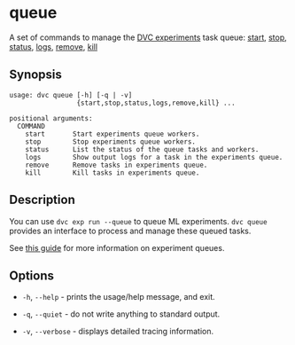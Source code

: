 # queue

A set of commands to manage the [DVC experiments] task queue:
[start](/doc/command-reference/queue/start),
[stop](/doc/command-reference/queue/stop),
[status](/doc/command-reference/queue/status),
[logs](/doc/command-reference/queue/logs),
[remove](/doc/command-reference/queue/remove),
[kill](/doc/command-reference/queue/kill)

[dvc experiments]: /doc/user-guide/experiment-management/experiments-overview

## Synopsis

```usage
usage: dvc queue [-h] [-q | -v]
                 {start,stop,status,logs,remove,kill} ...

positional arguments:
  COMMAND
    start       Start experiments queue workers.
    stop        Stop experiments queue workers.
    status      List the status of the queue tasks and workers.
    logs        Show output logs for a task in the experiments queue.
    remove      Remove tasks in experiments queue.
    kill        Kill tasks in experiments queue.
```

## Description

You can use `dvc exp run --queue` to queue ML experiments. `dvc queue` provides
an interface to process and manage these queued tasks.

<admon icon="book">

See [this guide] for more information on experiment queues.

[this guide]:
  /doc/user-guide/experiment-management/running-experiments#the-experiments-queue

</admon>

## Options

- `-h`, `--help` - prints the usage/help message, and exit.

- `-q`, `--quiet` - do not write anything to standard output.

- `-v`, `--verbose` - displays detailed tracing information.
